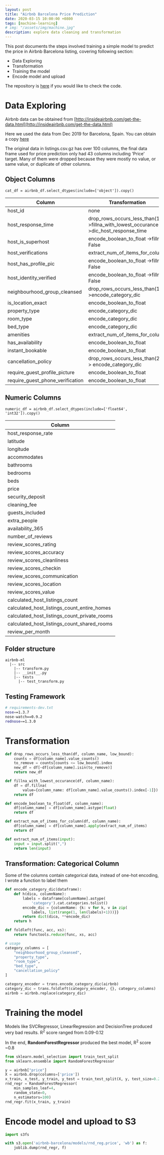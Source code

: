 ```yaml
---
layout: post
title: "Airbnb Barcelona Price Prediction"
date: 2020-03-15 10:00:00 +0800
tags: [machine-learning]
# img: "/assets/img/machine.jpg"
description: explore data cleaning and transformation
---
```

This post documents the steps involved training a simple model to predict the price in Airbnb Barcelona listing, covering following section:
- Data Exploring
- Transformation
- Training the model
- Encode model and upload

The repository is [here](https://github.com/3mmasun/airbnb-ml) if you would like to check the code.

# Data Exploring
Airbnb data can be obtained from [http://insideairbnb.com/get-the-data.html](http://insideairbnb.com/get-the-data.html)

Here we used the data from Dec 2019 for Barcelona, Spain. You can obtain a copy [here](https://github.com/3mmasun/airbnb-ml/tree/master/barcelona-12-2019)

The original data in listings.csv.gz has over 100 columns, the final data frame used for price prediction only had 43 columns including 'Price' target. Many of them were dropped because they were mostly no value, or same value, or duplicate of other columns.


## Object Columns

`cat_df = airbnb_df.select_dtypes(include=['object']).copy()`

| Column                           | Transformation                                                                        |
| -------------------------------- | ------------------------------------------------------------------------------------- |
| host_id                          | none                                                                                  |
| host_response_time               | drop_rows_occurs_less_than(1) ->fillna_with_lowest_occurance ->dic_host_response_time |
| host_is_superhost                | encode_boolean_to_float ->fillna False                                                |
| host_verifications               | extract_num_of_items_for_column                                                       |
| host_has_profile_pic             | encode_boolean_to_float ->fillna False                                                |
| host_identity_verified           | encode_boolean_to_float ->fillna False                                                |
| neighbourhood_group_cleansed     | drop_rows_occurs_less_than(1) ->encode_category_dic                                   |
| is_location_exact                | encode_boolean_to_float                                                               |
| property_type                    | encode_category_dic                                                                   |
| room_type                        | encode_category_dic                                                                   |
| bed_type                         | encode_category_dic                                                                   |
| amenities                        | extract_num_of_items_for_column                                                       |
| has_availability                 | encode_boolean_to_float                                                               |
| instant_bookable                 | encode_boolean_to_float                                                               |
| cancellation_policy              | drop_rows_occurs_less_than(2) -> encode_category_dic                                  |
| require_guest_profile_picture    | encode_boolean_to_float                                                               |
| require_guest_phone_verification | encode_boolean_to_float                                                               |

## Numeric Columns

`numeric_df = airbnb_df.select_dtypes(include=['float64', 'int32']).copy()`

| Column                                       |
| -------------------------------------------- |
| host_response_rate                           |
| latitude                                     |
| longitude                                    |
| accommodates                                 |
| bathrooms                                    |
| bedrooms                                     |
| beds                                         |
| price                                        |
| security_deposit                             |
| cleaning_fee                                 |
| guests_included                              |
| extra_people                                 |
| availability_365                             |
| number_of_reviews                            |
| review_scores_rating                         |
| review_scores_accuracy                       |
| review_scores_cleanliness                    |
| review_scores_checkin                        |
| review_scores_communication                  |
| review_scores_location                       |
| review_scores_value                          |
| calculated_host_listings_count               |
| calculated_host_listings_count_entire_homes  |
| calculated_host_listings_count_private_rooms |
| calculated_host_listings_count_shared_rooms  |
| review_per_month                             |

## Folder structure
```
airbnb-ml
  |-- src
    |-- transform.py
    |-- __init__.py
    |-- tests
      |-- test_transform.py
```

## Testing Framework
```bash
# requirements-dev.txt
nose==1.3.7
nose-watch==0.9.2
rednose==1.3.0
```

# Transformation
```python
def drop_rows_occurs_less_than(df, column_name, low_bound):
    counts = df[column_name].value_counts()
    to_remove = counts[counts <= low_bound].index
    new_df = df[~df[column_name].isin(to_remove)]
    return new_df

def fillna_with_lowest_occurance(df, column_name):
    df = df.fillna(
        value={column_name: df[column_name].value_counts().index[-1]})
    return df

def encode_boolean_to_float(df, column_name):
    df[column_name] = df[column_name].astype(float)
    return df

def extract_num_of_items_for_column(df, column_name):
    df[column_name] = df[column_name].apply(extract_num_of_items)
    return df

def extract_num_of_items(input):
    input = input.split(",")
    return len(input)
```

## Transformation: Categorical Column
Some of the columns contain categorical data, instead of one-hot encoding, I wrote a function to label them

```python
def encode_category_dic(dataframe):
    def h(dica, columnName):
        labels = dataframe[columnName].astype(
            'category').cat.categories.tolist()
        encode_dic = {columnName: {k: v for k, v in zip(
            labels, list(range(1, len(labels)+1)))}}
        return dict(dica, **encode_dic)
    return h

def foldleft(func, acc, xs):
    return functools.reduce(func, xs, acc)

# usage
category_columns = [
    "neighbourhood_group_cleansed",
    "property_type",
    "room_type",
    "bed_type",
    "cancellation_policy"
]

category_encoder = trans.encode_category_dic(airbnb)
category_dic = trans.foldleft(category_encoder, {}, category_columns)
airbnb = airbnb.replace(category_dic)
```

# Training the model
Models like SVCRegressor, LinearRegression and DecisionTree produced very bad results. R<sup>2</sup> score ranged from 0.09-0.12

In the end, **RandomForestRegressor** produced the best model, R<sup>2</sup> score ~0.8
```python
from sklearn.model_selection import train_test_split
from sklearn.ensemble import RandomForestRegressor

y = airbnb["price"]
X = airbnb.drop(columns=['price'])
x_train, x_test, y_train, y_test = train_test_split(X, y, test_size=0.2, random_state=42)
rnd_regr = RandomForestRegressor(
    min_samples_leaf=4,
    random_state=0,
    n_estimators=100)
rnd_regr.fit(x_train, y_train)
```

# Encode model and upload to S3
```python
import s3fs

with s3.open('airbnb-barcelona/models/rnd_reg.price', 'wb') as f:
    joblib.dump(rnd_regr, f)
```
